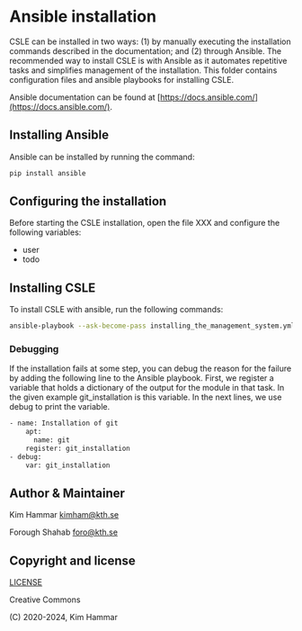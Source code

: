 # Ansible installation

CSLE can be installed in two ways: (1) by manually executing the installation commands described in the documentation; and
(2) through Ansible. The recommended way to install CSLE is with Ansible as it automates repetitive tasks and simplifies management of the installation.
This folder contains configuration files and ansible playbooks for installing CSLE.

Ansible documentation can be found at [https://docs.ansible.com/](https://docs.ansible.com/).

## Installing Ansible

Ansible can be installed by running the command:
```bash
pip install ansible
```

## Configuring the installation
Before starting the CSLE installation, open the file XXX and configure the following variables:

- user
- todo

## Installing CSLE
To install CSLE with ansible, run the following commands:
```bash
ansible-playbook --ask-become-pass installing_the_management_system.yml
```

### Debugging
If the installation fails at some step, you can debug the reason for the failure by adding the following 
line to the Ansible playbook. First, we register a variable that holds a dictionary of the output for the module in that task. In the given example git_installation is this variable. In the next lines, we use debug to print the variable. 

```bash
- name: Installation of git
    apt:
      name: git
    register: git_installation
- debug:
    var: git_installation
```

## Author & Maintainer

Kim Hammar <kimham@kth.se>

Forough Shahab <foro@kth.se>

## Copyright and license

[LICENSE](../LICENSE.md)

Creative Commons

(C) 2020-2024, Kim Hammar

